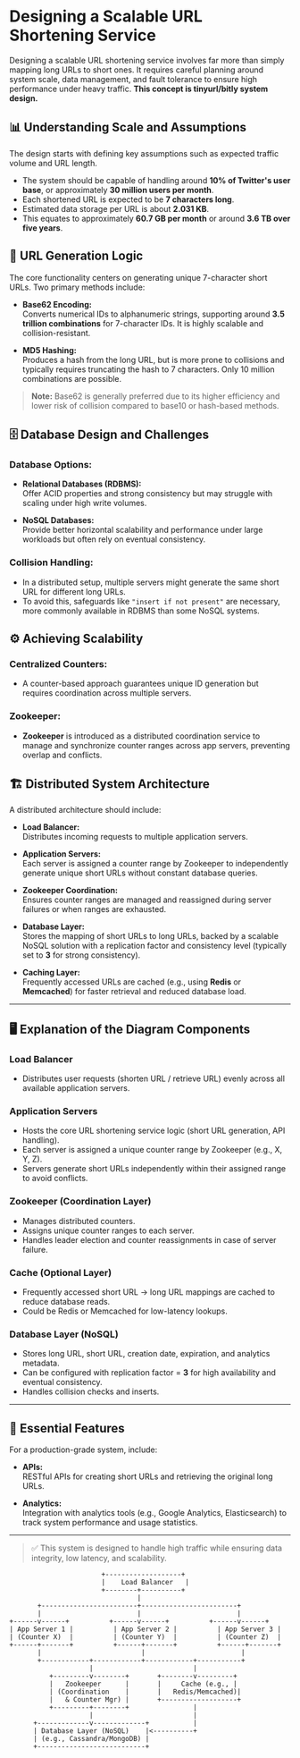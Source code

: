 # Designing a Scalable URL Shortening Service

Designing a scalable URL shortening service involves far more than simply mapping long URLs to short ones. It requires careful planning around system scale, data management, and fault tolerance to ensure high performance under heavy traffic. **This concept is tinyurl/bitly system design.**

## 📊 Understanding Scale and Assumptions

The design starts with defining key assumptions such as expected traffic volume and URL length.

- The system should be capable of handling around **10% of Twitter's user base**, or approximately **30 million users per month**.
- Each shortened URL is expected to be **7 characters long**.
- Estimated data storage per URL is about **2.031 KB**.
- This equates to approximately **60.7 GB per month** or around **3.6 TB over five years**.

## 🔗 URL Generation Logic

The core functionality centers on generating unique 7-character short URLs. Two primary methods include:

- **Base62 Encoding:**  
  Converts numerical IDs to alphanumeric strings, supporting around **3.5 trillion combinations** for 7-character IDs. It is highly scalable and collision-resistant.

- **MD5 Hashing:**  
  Produces a hash from the long URL, but is more prone to collisions and typically requires truncating the hash to 7 characters. Only 10 million combinations are possible.

> **Note:** Base62 is generally preferred due to its higher efficiency and lower risk of collision compared to base10 or hash-based methods.

## 🗄️ Database Design and Challenges

### Database Options:
- **Relational Databases (RDBMS):**  
  Offer ACID properties and strong consistency but may struggle with scaling under high write volumes.

- **NoSQL Databases:**  
  Provide better horizontal scalability and performance under large workloads but often rely on eventual consistency.

### Collision Handling:
- In a distributed setup, multiple servers might generate the same short URL for different long URLs.
- To avoid this, safeguards like `"insert if not present"` are necessary, more commonly available in RDBMS than some NoSQL systems.

## ⚙️ Achieving Scalability

### Centralized Counters:
- A counter-based approach guarantees unique ID generation but requires coordination across multiple servers.

### Zookeeper:
- **Zookeeper** is introduced as a distributed coordination service to manage and synchronize counter ranges across app servers, preventing overlap and conflicts.

## 🏗️ Distributed System Architecture

A distributed architecture should include:

- **Load Balancer:**  
  Distributes incoming requests to multiple application servers.

- **Application Servers:**  
  Each server is assigned a counter range by Zookeeper to independently generate unique short URLs without constant database queries.

- **Zookeeper Coordination:**  
  Ensures counter ranges are managed and reassigned during server failures or when ranges are exhausted.

- **Database Layer:**  
  Stores the mapping of short URLs to long URLs, backed by a scalable NoSQL solution with a replication factor and consistency level (typically set to **3** for strong consistency).

- **Caching Layer:**  
  Frequently accessed URLs are cached (e.g., using **Redis** or **Memcached**) for faster retrieval and reduced database load.

---

## 🖥️ Explanation of the Diagram Components

### **Load Balancer**
- Distributes user requests (shorten URL / retrieve URL) evenly across all available application servers.

### **Application Servers**
- Hosts the core URL shortening service logic (short URL generation, API handling).
- Each server is assigned a unique counter range by Zookeeper (e.g., X, Y, Z).
- Servers generate short URLs independently within their assigned range to avoid conflicts.

### **Zookeeper (Coordination Layer)**
- Manages distributed counters.
- Assigns unique counter ranges to each server.
- Handles leader election and counter reassignments in case of server failure.

### **Cache (Optional Layer)**
- Frequently accessed short URL -> long URL mappings are cached to reduce database reads.
- Could be Redis or Memcached for low-latency lookups.

### **Database Layer (NoSQL)**
- Stores long URL, short URL, creation date, expiration, and analytics metadata.
- Can be configured with replication factor = **3** for high availability and eventual consistency.
- Handles collision checks and inserts.

---

## 🌟 Essential Features

For a production-grade system, include:

- **APIs:**  
  RESTful APIs for creating short URLs and retrieving the original long URLs.

- **Analytics:**  
  Integration with analytics tools (e.g., Google Analytics, Elasticsearch) to track system performance and usage statistics.

---

> ✅ This system is designed to handle high traffic while ensuring data integrity, low latency, and scalability.


```
                       +-------------------+
                       |    Load Balancer   |
                       +--------+----------+
                                |
       +------------------------+------------------------+
       |                        |                        |
+------v------+          +------v------+          +------v------+
| App Server 1 |          | App Server 2 |          | App Server 3 |
| (Counter X)  |          | (Counter Y)  |          | (Counter Z)  |
+------+-------+          +------+-------+          +------+-------+
       |                         |                        |
       +------------+------------+------------+-----------+
                    |                         |
          +---------v--------+       +--------v---------+
          |   Zookeeper      |       |     Cache (e.g., |
          | (Coordination    |       |   Redis/Memcached)|
          |   & Counter Mgr) |       +-------------------+
          +---------+--------+                |
                    |                         |
      +-------------v-------------+           |
      | Database Layer (NoSQL)    |<----------+
      | (e.g., Cassandra/MongoDB) |
      +---------------------------+
```
